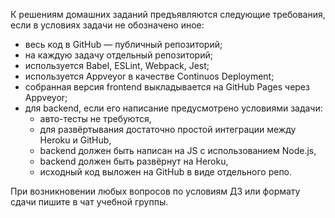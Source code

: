 К решениям домашних заданий предъявляются следующие требования, если в условиях задачи не обозначено иное:
* весь код в GitHub — публичный репозиторий;
* на каждую задачу отдельный репозиторий;
* используется Babel, ESLint, Webpack, Jest;
* используется Appveyor в качестве Continuos Deployment;
* собранная версия frontend выкладывается на GitHub Pages через Appveyor;
* для backend, если его написание предусмотрено условиями задачи:
  * авто-тесты не требуются,
  * для развёртывания достаточно простой интеграции между Heroku и GitHub,
  * backend должен быть написан на JS с использованием Node.js,
  * backend должен быть развёрнут на Heroku,
  * исходный код выложен на GitHub в виде отдельного репо.

При возникновении любых вопросов по условиям ДЗ или формату сдачи пишите в чат учебной группы.
